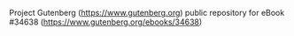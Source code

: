 Project Gutenberg (https://www.gutenberg.org) public repository for eBook #34638 (https://www.gutenberg.org/ebooks/34638)
